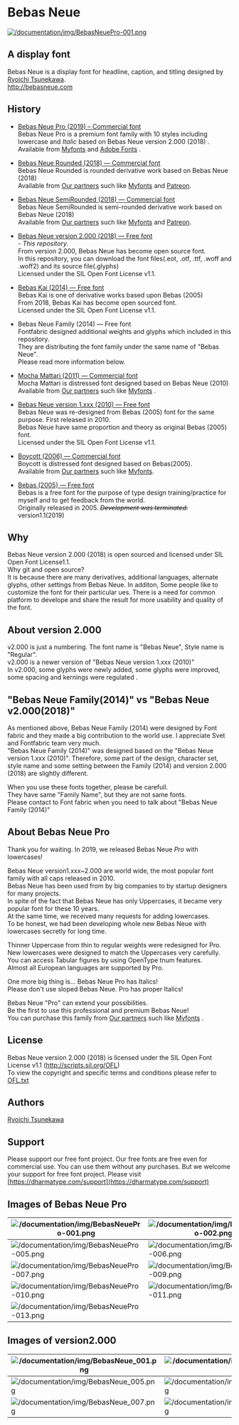 # Bebas Neue

[![/documentation/img/BebasNeuePro-001.png](/documentation/img/BebasNeuePro-001.png)](https://www.myfonts.com/fonts/flat-it/bebas-neue-pro/?refby=dharmatype)

## A display font
Bebas Neue is a display font for headline, caption, and titling designed by [Ryoichi Tsunekawa](https://dharmatype.com).   
http://bebasneue.com


## History
* [Bebas Neue Pro (2019)  – Commercial font](https://www.myfonts.com/fonts/flat-it/bebas-neue-pro/?refby=dharmatype)  
Bebas Neue Pro is a premium font family with 10 styles including lowercase and *Italic* based on Bebas Neue version 2.000 (2018) . Available from [Myfonts](https://www.myfonts.com/fonts/flat-it/bebas-neue-pro/?refby=dharmatype) and [Adobe Fonts](https://fonts.adobe.com/fonts/bebas-neue-pro) .

* [Bebas Neue Rounded (2018) — Commercial font](https://www.myfonts.com/fonts/flat-it/bebas-neue-rounded/?refby=dharmatype)  
Bebas Neue Rounded is rounded derivative work based on Bebas Neue (2018)  
Available from [Our partners](https://dharmatype.com/shop) such like [Myfonts](https://www.myfonts.com/fonts/flat-it/bebas-neue-rounded/?refby=dharmatype) and [Patreon](https://www.patreon.com/dharmatype).  

* [Bebas Neue SemiRounded (2018) — Commercial font](https://www.myfonts.com/fonts/flat-it/bebas-neue-semi-rounded/?refby=dharmatype)  
Bebas Neue SemiRounded is semi-rounded derivative work based on Bebas Neue (2018)  
Available from [Our partners](https://dharmatype.com/shop) such like [Myfonts](https://www.myfonts.com/fonts/flat-it/bebas-neue-semi-rounded/?refby=dharmatype) and [Patreon](https://www.patreon.com/dharmatype).  

* [Bebas Neue version 2.000 (2018) — Free font](https://github.com/dharmatype/Bebas-Neue)  
*- This repository.*  
From version 2.000, Bebas Neue has become open source font.  
In this repository, you can download the font files(.eot, .otf, .ttf, .woff and .woff2) and its source file(.glyphs)  
Licensed under the SIL Open Font License v1.1.  

* [Bebas Kai (2014) — Free font](https://github.com/dharmatype/Bebas-Kai)  
Bebas Kai is one of derivative works based upon Bebas (2005)  
From 2018, Bebas Kai has become open sourced font.  
Licensed under the SIL Open Font License v1.1.  

* Bebas Neue Family (2014) — Free font  
Fontfabric designed additional weights and glyphs which included in this repository.  
They are distributing the font family under the same name of "Bebas Neue".  
Please read more information below.  

* [Mocha Mattari (2011) — Commercial font](https://www.myfonts.com/fonts/flat-it/mocha-mattari/?refby=dharmatype)  
Mocha Mattari is distressed font designed based on Bebas Neue (2010)  
Available from [Our partners](https://dharmatype.com/shop) such like [Myfonts](https://www.myfonts.com/fonts/flat-it/mocha-mattari/?refby=dharmatype)  .

* [Bebas Neue version 1.xxx (2010) — Free font](https://github.com/dharmatype/Bebas-Neue)  
Bebas Neue was re-designed from Bebas (2005) font for the same purpose. First released in 2010.  
Bebas Neue have same proportion and theory as original Bebas (2005) font.  
Licensed under the SIL Open Font License v1.1.  

* [Boycott (2006) — Commercial font](https://www.myfonts.com/fonts/flat-it/boycott/?refby=dharmatype)   
Boycott is distressed font designed based on Bebas(2005).  
Available from [Our partners](https://dharmatype.com/shop) such like [Myfonts](https://www.myfonts.com/fonts/flat-it/boycott/?refby=dharmatype).  

* [Bebas (2005) — Free font](https://www.dafont.com/bebas.font)  
Bebas is a free font for the purpose of type design training/practice for myself and to get feedback from the world.  
Originally released in 2005. ~~*Development was terminated.*~~ version1.1(2019)

## Why
Bebas Neue version 2.000 (2018) is open sourced and licensed under SIL Open Font License1.1.  
Why git and open source?  
It is because there are many derivatives, additional languages, alternate glyphs, other settings from Bebas Neue. In additon, Some people like to customize the font for their particular ues.
There is a need for common platform to develope and share the result for more usability and quality of the font.


## About version 2.000
v2.000 is just a numbering. The font name is "Bebas Neue", Style name is "Regular".  
v2.000 is a newer version of "Bebas Neue version 1.xxx (2010)"  
In v2.000, some glyphs were newly added, some glyphs were improved, some spacing and kernings were regulated .   


## "Bebas Neue Family(2014)" vs "Bebas Neue v2.000(2018)"
As mentioned above, Bebas Neue Family (2014) were designed by Font fabric and they made a big contribution to the world use. I appreciate Svet and Fontfabric team very much.  
"Bebas Neue Family (2014)" was designed based on the "Bebas Neue version 1.xxx (2010)". Therefore, some part of the design, character set, style name and some setting between the Family (2014) and version 2.000 (2018) are slightly different.  

When you use these fonts together, please be carefull.  
They have same "Family Name", but they are not same fonts.  
Please contact to Font fabric when you need to talk about "Bebas Neue Family (2014)"

## About Bebas Neue Pro  
Thank you for waiting.
In 2019, we released Bebas Neue *Pro* with lowercases!  

Bebas Neue version1.xxx~2.000 are  world wide, the most popular font family with all caps released in 2010.  
Bebas Neue has been used from by big companies to by startup designers for many projects.  
In spite of the fact that Bebas Neue has only Uppercases, it became very popular font for these 10 years.  
At the same time, we received many requests for adding lowercases.  
To be honest, we had been developing whole new Bebas Neue with lowercases secretly for long time.  

Thinner Uppercase from thin to regular weights were redesigned for Pro.  
New lowercases were designed to match the Uppercases very carefully.  
You can access Tabular figures by using OpenType tnum features.  
Almost all European languages are supported by Pro.  

One more big thing is... Bebas Neue Pro has Italics!  
Please don't use sloped Bebas Neue. Pro has proper Italics!  

Bebas Neue "Pro" can extend your possibilities.   
Be the first to use this professional and premium Bebas Neue!   
You can purchase this family from [Our partners](https://dharmatype.com/shop) such like [Myfonts](https://www.myfonts.com/fonts/flat-it/bebas-neue-pro/?refby=dharmatype)  .   


## License
Bebas Neue version 2.000 (2018)  is licensed under the SIL Open Font License v1.1 (<http://scripts.sil.org/OFL>)  
To view the copyright and specific terms and conditions please refer to [OFL.txt](https://github.com/dharmatype/Bebas-Neue/blob/master/OFL.txt)


## Authors
[Ryoichi Tsunekawa](https://dharmatype.com)  


## Support
Please support our free font project.
Our free fonts are free even for commercial use. You can use them without any purchases.
But we welcome your support for free font project. Please visit [https://dharmatype.com/support](https://dharmatype.com/support)  


## Images of Bebas Neue Pro
![/documentation/img/BebasNeuePro-001.png](/documentation/img/BebasNeuePro-001.png)|![/documentation/img/BebasNeuePro-002.png](/documentation/img/BebasNeuePro-002.png)|![/documentation/img/BebasNeuePro-008.png](/documentation/img/BebasNeuePro-008.png)
----|---- |----
![/documentation/img/BebasNeuePro-005.png](/documentation/img/BebasNeuePro-005.png)|![/documentation/img/BebasNeuePro-006.png](/documentation/img/BebasNeuePro-006.png)|![/documentation/img/BebasNeuePro-003.png](/documentation/img/BebasNeuePro-003.png)
![/documentation/img/BebasNeuePro-007.png](/documentation/img/BebasNeuePro-007.png)|![/documentation/img/BebasNeuePro-009.png](/documentation/img/BebasNeuePro-009.png)|![/documentation/img/BebasNeuePro-004.png](/documentation/img/BebasNeuePro-004.png)
![/documentation/img/BebasNeuePro-010.png](/documentation/img/BebasNeuePro-010.png)|![/documentation/img/BebasNeuePro-011.png](/documentation/img/BebasNeuePro-011.png)|![/documentation/img/BebasNeuePro-012.png](/documentation/img/BebasNeuePro-012.png)
![/documentation/img/BebasNeuePro-013.png](/documentation/img/BebasNeuePro-013.png)||

## Images of version2.000
![/documentation/img/BebasNeue_001.png](/documentation/img/BebasNeue_001.png)|![/documentation/img/BebasNeue_002.png](/documentation/img/BebasNeue_002.png)|![/documentation/img/BebasNeue_008.png](/documentation/img/BebasNeue_008.png)
----|---- |----
![/documentation/img/BebasNeue_005.png](/documentation/img/BebasNeue_005.png)|![/documentation/img/BebasNeue_006.png](/documentation/img/BebasNeue_006.png)|![/documentation/img/BebasNeue_003.png](/documentation/img/BebasNeue_003.png)
![/documentation/img/BebasNeue_007.png](/documentation/img/BebasNeue_007.png)|![/documentation/img/BebasNeue_009.png](/documentation/img/BebasNeue_009.png)|![/documentation/img/BebasNeue_004.png](/documentation/img/BebasNeue_004.png)
